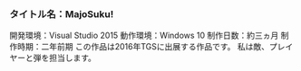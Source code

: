 ### タイトル名：MajoSuku!
開発環境：Visual Studio 2015
動作環境：Windows 10
制作日数：約三ヵ月
制作時期：二年前期
    この作品は2016年TGSに出展する作品です。
    私は敵、プレイヤーと弾を担当します。
